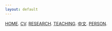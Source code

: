 ```yaml
---
layout: default
---
```


[HOME](./index.md). [CV](./assets/FanghaoChen_AcademiaCV_eng-210821.pdf). [RESEARCH](./). [TEACHING](./teaching.md). [中文](./Chinese.md). [PERSON](./person.md).
